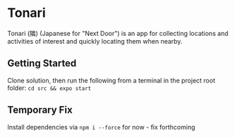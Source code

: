 # Tonari

Tonari (隣) (Japanese for "Next Door") is an app for collecting locations and activities of interest and quickly locating them when nearby.

## Getting Started

Clone solution, then run the following from a terminal in the project root folder: `cd src && expo start`

## Temporary Fix

Install dependencies via `npm i --force` for now - fix forthcoming
